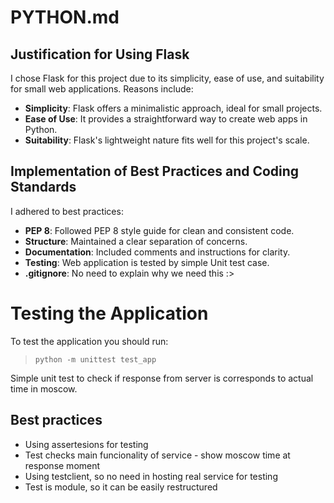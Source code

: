 # PYTHON.md

## Justification for Using Flask

I chose Flask for this project due to its simplicity, ease of use, and suitability for small web applications. Reasons include:

- **Simplicity**: Flask offers a minimalistic approach, ideal for small projects.
- **Ease of Use**: It provides a straightforward way to create web apps in Python.
- **Suitability**: Flask's lightweight nature fits well for this project's scale.

## Implementation of Best Practices and Coding Standards

I adhered to best practices:

- **PEP 8**: Followed PEP 8 style guide for clean and consistent code.
- **Structure**: Maintained a clear separation of concerns.
- **Documentation**: Included comments and instructions for clarity.
- **Testing**: Web application is tested by simple Unit test case.
- **.gitignore**: No need to explain why we need this :>

# Testing the Application

To test the application you should run:

> `python -m unittest test_app`

Simple unit test to check if response from server is corresponds to actual time in moscow.

## Best practices

- Using assertesions for testing
- Test checks main funcionality of service - show moscow time at response moment
- Using testclient, so no need in hosting real service for testing
- Test is module, so it can be easily restructured
